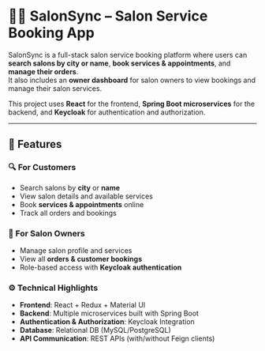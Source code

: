 # 💇‍♀️ SalonSync – Salon Service Booking App  

SalonSync is a full-stack salon service booking platform where users can **search salons by city or name**, **book services & appointments**, and **manage their orders**.  
It also includes an **owner dashboard** for salon owners to view bookings and manage their salon services.  

This project uses **React** for the frontend, **Spring Boot microservices** for the backend, and **Keycloak** for authentication and authorization.  

---

## 🚀 Features  

### 🔍 For Customers  
- Search salons by **city** or **name**  
- View salon details and available services  
- Book **services & appointments** online  
- Track all orders and bookings  

### 🏢 For Salon Owners  
- Manage salon profile and services  
- View all **orders & customer bookings**  
- Role-based access with **Keycloak authentication**  

### ⚙️ Technical Highlights  
- **Frontend**: React + Redux + Material UI  
- **Backend**: Multiple microservices built with Spring Boot  
- **Authentication & Authorization**: Keycloak Integration  
- **Database**: Relational DB (MySQL/PostgreSQL)  
- **API Communication**: REST APIs (with/without Feign clients)  
